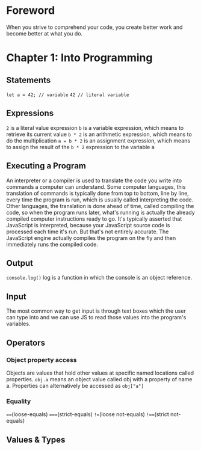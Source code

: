 # Foreword
When you strive to comprehend your code, you create better work and become better at what you do.

# Chapter 1: Into Programming

## Statements
```let a = 42; // variable```
```42 // literal variable```

## Expressions
```2``` is a literal value expression
```b``` is a variable expression, which means to retrieve its current value
```b * 2``` is an arithmetic expression, which means to do the multiplication
```a = b * 2``` is an assignment expression, which means to assign the result of the ```b * 2``` expression to the variable a

## Executing a Program
An interpreter or a compiler is used to translate the code you write into commands a computer can understand.
Some computer languages, this translation of commands is typically done from top to bottom, line by line, every time the program is run, which is usually called interpreting the code.
Other languages, the translation is done ahead of time, called compiling the code, so when the program runs later, what's running is actually the already compiled computer instructions ready to go.
It's typically asserted that JavaScript is interpreted, because your JavaScript source code is processed each time it's run. But that's not entirely accurate. The JavaScript engine actually compiles the program on the fly and then immediately runs the compiled code.

## Output
```console.log()``` log is a function in which the console is an object reference.

## Input 
The most common way to get input is through text boxes which the user can type into and we can use JS to read those values into the program's variables.

## Operators
### Object property access
Objects are values that hold other values at specific named locations called properties. 
```obj.a``` means an object value called obj with a property of name a.
Properties can alternatively be accessed as ```obj["a"]```
### Equality
```==```(loose-equals) ```===```(strict-equals) ```!=```(loose not-equals) ```!==```(strict not-equals)

## Values & Types
